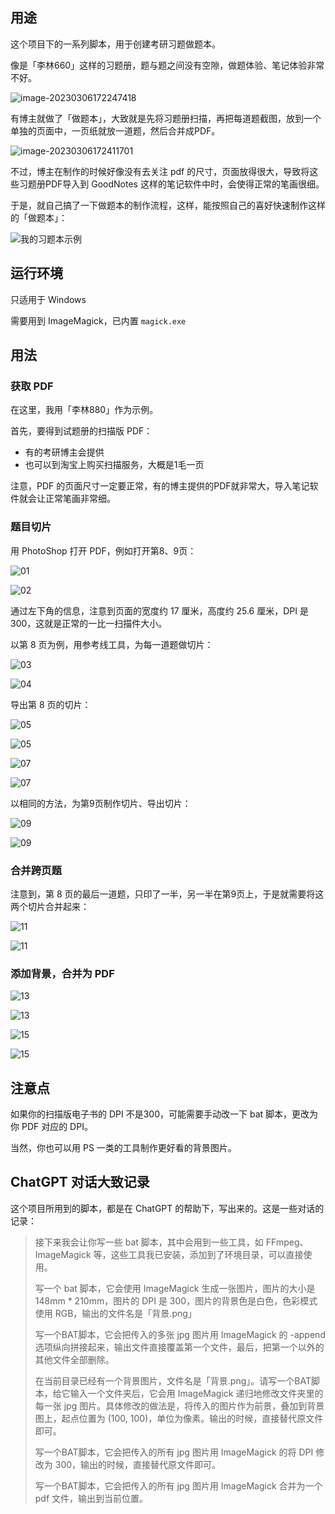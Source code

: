 ## 用途

这个项目下的一系列脚本，用于创建考研习题做题本。

像是「李林660」这样的习题册，题与题之间没有空隙，做题体验、笔记体验非常不好。

![image-20230306172247418](assets/李林880截选.jpg)

有博主就做了「做题本」，大致就是先将习题册扫描，再把每道题截图，放到一个单独的页面中，一页纸就放一道题，然后合并成PDF。

![image-20230306172411701](assets/做题本截选.jpg)

不过，博主在制作的时候好像没有去关注 pdf 的尺寸，页面放得很大，导致将这些习题册PDF导入到 GoodNotes 这样的笔记软件中时，会使得正常的笔画很细。

于是，就自己搞了一下做题本的制作流程，这样，能按照自己的喜好快速制作这样的「做题本」：

![我的习题本示例](assets/我的习题本示例.jpg)

## 运行环境

只适用于 Windows

需要用到 ImageMagick，已内置 `magick.exe` 

## 用法

### 获取 PDF

在这里，我用「李林880」作为示例。

首先，要得到试题册的扫描版 PDF：

- 有的考研博主会提供
- 也可以到淘宝上购买扫描服务，大概是1毛一页

注意，PDF 的页面尺寸一定要正常，有的博主提供的PDF就非常大，导入笔记软件就会让正常笔画非常细。

### 题目切片

用 PhotoShop 打开 PDF，例如打开第8、9页：

![01](assets/01.jpg)

![02](assets/02.jpg)


通过左下角的信息，注意到页面的宽度约 17 厘米，高度约 25.6 厘米，DPI 是 300，这就是正常的一比一扫描件大小。

以第 8 页为例，用参考线工具，为每一道题做切片：

![03](assets/03.jpg)

![04](assets/04.jpg)

导出第 8 页的切片：

![05](assets/05.jpg)

![05](assets/06.jpg)

![07](assets/07.jpg)

![07](assets/08.jpg)

以相同的方法，为第9页制作切片、导出切片：

![09](assets/09.jpg)

![09](assets/10.jpg)

### 合并跨页题

注意到，第 8 页的最后一道题，只印了一半，另一半在第9页上，于是就需要将这两个切片合并起来：

![11](assets/11.jpg)

![11](assets/12.jpg)

### 添加背景，合并为 PDF

![13](assets/13.jpg)

![13](assets/14.jpg)

![15](assets/15.jpg)

![15](assets/16.jpg)



## 注意点

如果你的扫描版电子书的 DPI 不是300，可能需要手动改一下 bat 脚本，更改为你 PDF 对应的 DPI。

当然，你也可以用 PS 一类的工具制作更好看的背景图片。

## ChatGPT 对话大致记录

这个项目所用到的脚本，都是在 ChatGPT 的帮助下，写出来的。这是一些对话的记录：

> 接下来我会让你写一些 bat 脚本，其中会用到一些工具，如 FFmpeg、ImageMagick 等，这些工具我已安装，添加到了环境目录，可以直接使用。
>
> 写一个 bat 脚本，它会使用 ImageMagick 生成一张图片，图片的大小是 148mm * 210mm，图片的 DPI 是 300，图片的背景色是白色，色彩模式使用 RGB，输出的文件名是「背景.png」
>
> 写一个BAT脚本，它会把传入的多张 jpg 图片用 ImageMagick 的 -append 选项纵向拼接起来，输出文件直接覆盖第一个文件，最后，把第一个以外的其他文件全部删除。
>
> 在当前目录已经有一个背景图片，文件名是「背景.png」。请写一个BAT脚本，给它输入一个文件夹后，它会用 ImageMagick 递归地修改文件夹里的每一张 jpg 图片。具体修改的做法是，将传入的图片作为前景，叠加到背景图上，起点位置为 (100, 100)，单位为像素。输出的时候，直接替代原文件即可。
>
> 写一个BAT脚本，它会把传入的所有 jpg 图片用 ImageMagick 的将 DPI 修改为 300，输出的时候，直接替代原文件即可。
>
> 写一个BAT脚本，它会把传入的所有 jpg 图片用 ImageMagick 合并为一个 pdf 文件，输出到当前位置。